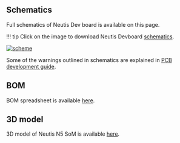 ## Schematics

Full schematics of Neutis Dev board is available on this page.

!!! tip
    Click on the image to download Neutis Devboard [schematics](https://files.emlid.com/neutis/Neutis_N5_Devboard_schematics.pdf).

<a href="https://files.emlid.com/neutis/Neutis_N5_Devboard_schematics.pdf" target="_blank"> ![scheme](../../img/hardware-integration/schematics.png)</a>

Some of the warnings outlined in schematics are explained in [PCB development guide](pcb-guide.md).

## BOM

BOM spreadsheet is available [here](https://files.emlid.com/neutis/Neutis_N5_Devboard_BOM.xlsx).

## 3D model

3D model of Neutis N5 SoM is available [here](https://files.emlid.com/neutis/neutis_rev_A_v5.step).
